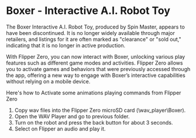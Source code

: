 # Boxer - Interactive A.I. Robot Toy
The Boxer Interactive A.I. Robot Toy, produced by Spin Master, appears to have been discontinued. It is no longer widely available through major retailers, and listings for it are often marked as "clearance" or "sold out," indicating that it is no longer in active production. 

With Flipper Zero, you can now interact with Boxer, unlocking various play features such as different game modes and activities. Flipper Zero allows you to activate games and behaviors that were previously accessed through the app, offering a new way to engage with Boxer’s interactive capabilities without relying on a mobile device.

Here's how to Activate some animations playing commands from Flipper Zero

1. Copy wav files into the Flipper Zero microSD card (\wav_player\Boxer).
2. Open the WAV Player and go to previous folder.
3. Turn on the robot and press the back button for about 3 seconds.
4. Select on Flipper an audio and play it.
